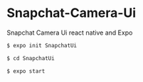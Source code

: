# Snapchat-Camera-Ui
Snapchat Camera Ui react native and Expo

```bash
$ expo init SnapchatUi
```

```bash
$ cd SnapchatUi
```

```bash
$ expo start
```
